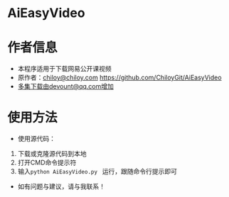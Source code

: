 # AiEasyVideo
# 作者信息 
- 本程序适用于下载网易公开课视频
- 原作者：chiloy@chiloy.com  https://github.com/ChiloyGit/AiEasyVideo
- 多集下载由devount@qq.com增加
# 使用方法
- 使用源代码： 
 1. 下载或克隆源代码到本地 
 2. 打开CMD命令提示符
 3. 输入`python AiEasyVideo.py ` 运行，跟随命令行提示即可
- 如有问题与建议，请与我联系！
